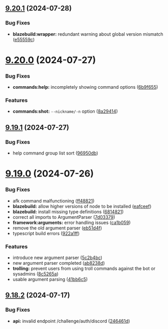 ## [9.20.1](https://github.com/onesoft-sudo/sudobot/compare/v9.20.0...v9.20.1) (2024-07-28)


### Bug Fixes

* **blazebuild:wrapper:** redundant warning about global version mismatch ([e55559c](https://github.com/onesoft-sudo/sudobot/commit/e55559c4e0f19f35605f38c2456e8bd8cd50f0f6))



# [9.20.0](https://github.com/onesoft-sudo/sudobot/compare/v9.19.1...v9.20.0) (2024-07-27)


### Bug Fixes

* **commands:help:** incompletely showing command options ([6b9f655](https://github.com/onesoft-sudo/sudobot/commit/6b9f65512374ac150e0e83d4b1409602827f525b))


### Features

* **commands:shot:** `--nickname/-n` option ([8a29414](https://github.com/onesoft-sudo/sudobot/commit/8a2941470881b5ca68c4235d3ea943af5f4d9091))



## [9.19.1](https://github.com/onesoft-sudo/sudobot/compare/v9.19.0...v9.19.1) (2024-07-27)


### Bug Fixes

* help command group list sort ([96950db](https://github.com/onesoft-sudo/sudobot/commit/96950db2f62fd43c2d355113a1ce364b519d6425))



# [9.19.0](https://github.com/onesoft-sudo/sudobot/compare/v9.18.2...v9.19.0) (2024-07-26)


### Bug Fixes

* afk command malfunctioning ([ff48821](https://github.com/onesoft-sudo/sudobot/commit/ff4882179e3f932905f2edd6175bcff5d486c829))
* **blazebuild:** allow higher versions of node to be installed ([eafceef](https://github.com/onesoft-sudo/sudobot/commit/eafceef591921facf4cbe65b4ec607e7b65e28ec))
* **blazebuild:** install missing type definitions ([6814821](https://github.com/onesoft-sudo/sudobot/commit/6814821c2f6d1df3fa91e1f315b783c54b322110))
* correct all imports to ArgumentParser ([7d03379](https://github.com/onesoft-sudo/sudobot/commit/7d03379989219f5da53b4b8025c5c87d5eb27444))
* **framework:arguments:** error handling issues ([ca1b059](https://github.com/onesoft-sudo/sudobot/commit/ca1b05921122a8a988dfa6d8ed93a8faaeb25471))
* remove the old argument parser ([eb51d4f](https://github.com/onesoft-sudo/sudobot/commit/eb51d4f9b412353a13253e28c2fafd57167dd39d))
* typescript build errors ([922a1ff](https://github.com/onesoft-sudo/sudobot/commit/922a1ffaed75909a8a4629b6761ed19e7dcc8f02))


### Features

* introduce new argument parser ([5c2b4bc](https://github.com/onesoft-sudo/sudobot/commit/5c2b4bcff66933562df8dd4350023683414ae9cb))
* new argument parser completed ([ab8238d](https://github.com/onesoft-sudo/sudobot/commit/ab8238d549a6f82e1e0bf7f07d9d62ed483b689e))
* **trolling:** prevent users from using troll commands against the bot or sysadmins ([8c5265a](https://github.com/onesoft-sudo/sudobot/commit/8c5265aff952cb8b7bf9451afa342591f960ee0b))
* usable argument parsing ([41bb6c5](https://github.com/onesoft-sudo/sudobot/commit/41bb6c52aa85f8d51d7769d1ecea965dea1b1efd))



## [9.18.2](https://github.com/onesoft-sudo/sudobot/compare/v9.18.1...v9.18.2) (2024-07-17)


### Bug Fixes

* **api:** invalid endpoint /challenge/auth/discord ([246461d](https://github.com/onesoft-sudo/sudobot/commit/246461d25eac5ff42de96d5ceafe3ed151f89c9a))



